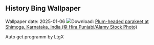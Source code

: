 ## History Bing Wallpaper
Wallpaper date: 2025-01-06
![](https://www.bing.com/th?id=OHR.PlumParakeet_EN-GB3398674878_UHD.jpg&w=1000)Download: [Plum-headed parakeet at Shimoga, Karnataka, India (© Hira Punjabi/Alamy Stock Photo)](https://www.bing.com/th?id=OHR.PlumParakeet_EN-GB3398674878_UHD.jpg)

Auto get programm by LtgX
